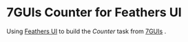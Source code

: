 # 7GUIs Counter for Feathers UI

Using [Feathers UI](https://feathersui.com/) to build the _Counter_ task from [7GUIs](https://eugenkiss.github.io/7guis) .
